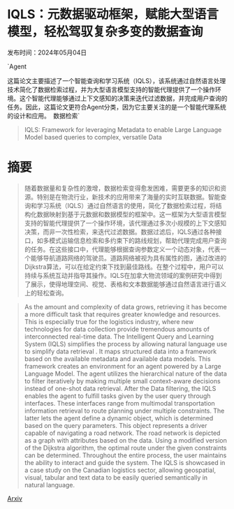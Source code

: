 # IQLS：元数据驱动框架，赋能大型语言模型，轻松驾驭复杂多变的数据查询

发布时间：2024年05月04日

`Agent

这篇论文主要描述了一个智能查询和学习系统（IQLS），该系统通过自然语言处理技术简化了数据检索过程，并为大型语言模型支持的智能代理提供了一个操作环境。这个智能代理能够通过上下文感知的决策来迭代过滤数据，并完成用户查询的任务。因此，这篇论文更符合Agent分类，因为它主要关注的是一个智能代理系统的设计和应用。` `数据检索`

> IQLS: Framework for leveraging Metadata to enable Large Language Model based queries to complex, versatile Data

# 摘要

> 随着数据量和复杂性的激增，数据检索变得愈发困难，需要更多的知识和资源。特别是在物流行业，新技术的应用带来了海量的实时互联数据。智能查询和学习系统（IQLS）通过自然语言的使用，简化了数据检索过程，将结构化数据映射到基于元数据和数据模型的框架中。这一框架为大型语言模型支持的智能代理提供了一个操作环境，该代理通过多次小规模的上下文感知决策，而非一次性检索，来迭代过滤数据。数据过滤后，IQLS通过各种接口，如多模式运输信息检索和多约束下的路线规划，帮助代理完成用户查询的任务。在这些接口中，代理能够根据查询参数定义一个动态对象，代表一个能够导航道路网络的驾驶员。道路网络被视为具有属性的图，通过改进的Dijkstra算法，可以在给定约束下找到最佳路线。在整个过程中，用户可以持续与系统互动并指导其操作。IQLS在加拿大物流领域的案例研究中得到了展示，使得地理空间、视觉、表格和文本数据能够通过自然语言进行语义上的轻松查询。

> As the amount and complexity of data grows, retrieving it has become a more difficult task that requires greater knowledge and resources. This is especially true for the logistics industry, where new technologies for data collection provide tremendous amounts of interconnected real-time data. The Intelligent Query and Learning System (IQLS) simplifies the process by allowing natural language use to simplify data retrieval . It maps structured data into a framework based on the available metadata and available data models. This framework creates an environment for an agent powered by a Large Language Model. The agent utilizes the hierarchical nature of the data to filter iteratively by making multiple small context-aware decisions instead of one-shot data retrieval. After the Data filtering, the IQLS enables the agent to fulfill tasks given by the user query through interfaces. These interfaces range from multimodal transportation information retrieval to route planning under multiple constraints. The latter lets the agent define a dynamic object, which is determined based on the query parameters. This object represents a driver capable of navigating a road network. The road network is depicted as a graph with attributes based on the data. Using a modified version of the Dijkstra algorithm, the optimal route under the given constraints can be determined. Throughout the entire process, the user maintains the ability to interact and guide the system. The IQLS is showcased in a case study on the Canadian logistics sector, allowing geospatial, visual, tabular and text data to be easily queried semantically in natural language.

[Arxiv](https://arxiv.org/abs/2405.15792)